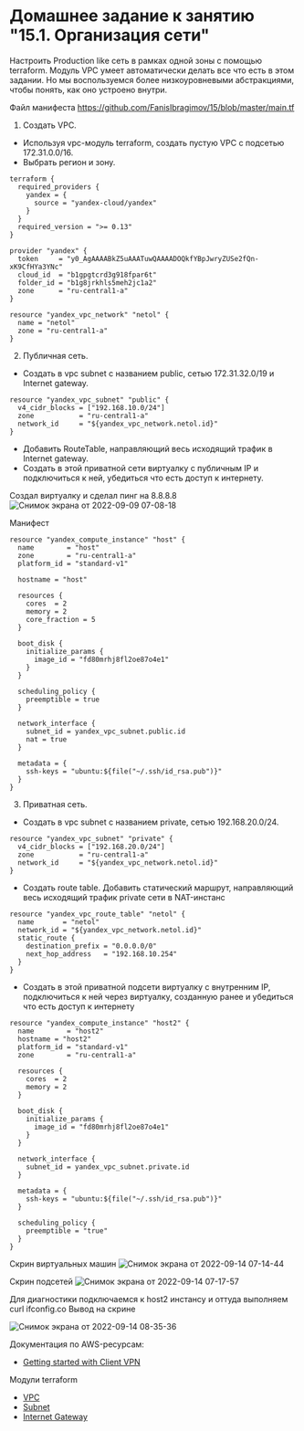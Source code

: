 # Домашнее задание к занятию "15.1. Организация сети"

Настроить Production like сеть в рамках одной зоны с помощью terraform. Модуль VPC умеет автоматически делать все что есть в этом задании. Но мы воспользуемся более низкоуровневыми абстракциями, чтобы понять, как оно устроено внутри.

    
Файл манифеста https://github.com/FanisIbragimov/15/blob/master/main.tf

1. Создать VPC.

- Используя vpc-модуль terraform, создать пустую VPC с подсетью 172.31.0.0/16.
- Выбрать регион и зону.

```
terraform {
  required_providers {
    yandex = {
      source = "yandex-cloud/yandex"
    }
  }
  required_version = ">= 0.13"
}

provider "yandex" {
  token     = "y0_AgAAAABkZ5uAAATuwQAAAADOQkfYBpJwryZUSe2fQn-xK9CfHYa3YNc"
  cloud_id  = "b1gpgtcrd3g918fpar6t"
  folder_id = "b1g8jrkhls5meh2jc1a2"
  zone      = "ru-central1-a"
}

resource "yandex_vpc_network" "netol" {
  name = "netol"
  zone = "ru-central1-a"
}
```

2. Публичная сеть.

- Создать в vpc subnet с названием public, сетью 172.31.32.0/19 и Internet gateway.
    
```
resource "yandex_vpc_subnet" "public" {
  v4_cidr_blocks = ["192.168.10.0/24"]
  zone           = "ru-central1-a"
  network_id     = "${yandex_vpc_network.netol.id}"
}
```    
    
- Добавить RouteTable, направляющий весь исходящий трафик в Internet gateway.
- Создать в этой приватной сети виртуалку с публичным IP и подключиться к ней, убедиться что есть доступ к интернету.
    
Создал виртуалку и сделал пинг на 8.8.8.8    
![Снимок экрана от 2022-09-09 07-08-18](https://user-images.githubusercontent.com/87299405/189276001-eaaa651a-87ec-4320-91b7-6f3f7a2cac26.png)
   
Манифест   

```
resource "yandex_compute_instance" "host" {
  name        = "host"
  zone        = "ru-central1-a"
  platform_id = "standard-v1"

  hostname = "host"

  resources {
    cores  = 2
    memory = 2
    core_fraction = 5
  }

  boot_disk {
    initialize_params {
      image_id = "fd80mrhj8fl2oe87o4e1"
    }
  }

  scheduling_policy {
    preemptible = true
  }

  network_interface {
    subnet_id = yandex_vpc_subnet.public.id
    nat = true
  }
  
  metadata = {
    ssh-keys = "ubuntu:${file("~/.ssh/id_rsa.pub")}"
  }
}
```
    
3. Приватная сеть.

- Создать в vpc subnet с названием private, сетью 192.168.20.0/24.   

```
resource "yandex_vpc_subnet" "private" {
  v4_cidr_blocks = ["192.168.20.0/24"]
  zone           = "ru-central1-a"
  network_id     = "${yandex_vpc_network.netol.id}"
}
```
   
- Создать route table. Добавить статический маршрут, направляющий весь исходящий трафик private сети в NAT-инстанс    
    
```
resource "yandex_vpc_route_table" "netol" {
  name       = "netol"
  network_id = "${yandex_vpc_network.netol.id}"
  static_route {
    destination_prefix = "0.0.0.0/0"
    next_hop_address   = "192.168.10.254"
  }
}
```

- Создать в этой приватной подсети виртуалку с внутренним IP, подключиться к ней через виртуалку, созданную ранее и убедиться что есть доступ к интернету
     
```
resource "yandex_compute_instance" "host2" {
  name        = "host2"
  hostname = "host2"
  platform_id = "standard-v1"
  zone        = "ru-central1-a"

  resources {
    cores  = 2
    memory = 2
  }

  boot_disk {
    initialize_params {
      image_id = "fd80mrhj8fl2oe87o4e1"
    }
  }

  network_interface {
    subnet_id = yandex_vpc_subnet.private.id
  }

  metadata = {
    ssh-keys = "ubuntu:${file("~/.ssh/id_rsa.pub")}"
  }

  scheduling_policy {
    preemptible = "true"
  }
}
```
    
Скрин виртуальных машин
![Снимок экрана от 2022-09-14 07-14-44](https://user-images.githubusercontent.com/87299405/190065459-0bfe9727-94dc-4d00-bac1-ca681442bc6c.png)
    
Скрин подсетей
![Снимок экрана от 2022-09-14 07-17-57](https://user-images.githubusercontent.com/87299405/190065653-79b18cb9-0458-4d59-9d6c-9febee7c4709.png)
    
Для диагностики подключаемся к host2 инстансу и оттуда выполняем curl ifconfig.co
Вывод на скрине  
    
![Снимок экрана от 2022-09-14 08-35-36](https://user-images.githubusercontent.com/87299405/190077957-ef36fc45-c219-4800-b481-de0131fb66ce.png)


Документация по AWS-ресурсам:

- [Getting started with Client VPN](https://docs.aws.amazon.com/vpn/latest/clientvpn-admin/cvpn-getting-started.html)

Модули terraform

- [VPC](https://registry.terraform.io/providers/hashicorp/aws/latest/docs/resources/vpc)
- [Subnet](https://registry.terraform.io/providers/hashicorp/aws/latest/docs/resources/subnet)
- [Internet Gateway](https://registry.terraform.io/providers/hashicorp/aws/latest/docs/resources/internet_gateway)

